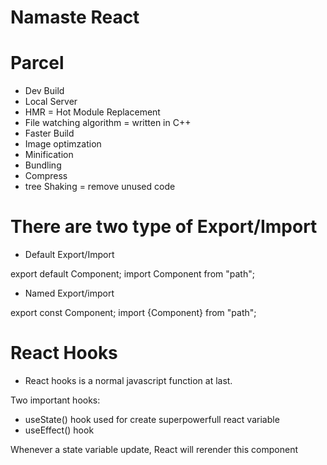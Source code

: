 # Namaste React 

# Parcel
- Dev Build
- Local Server
- HMR = Hot Module Replacement
- File watching algorithm = written in C++
- Faster Build
- Image optimzation
- Minification
- Bundling
- Compress
- tree Shaking = remove unused code


# There are two type of Export/Import

- Default Export/Import

export default Component;
import Component from "path";

- Named Export/import

export const Component;
import {Component} from "path";

# React Hooks

- React hooks is a normal javascript function at last.

Two important hooks:
- useState() hook used for create superpowerfull react variable
- useEffect() hook


Whenever a state variable update, React will rerender this component